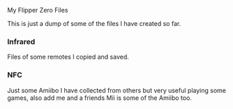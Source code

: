 <h>My Flipper Zero Files</h>
 <p>This is just a dump of some of the files I have created so far.</p>

<h3>Infrared</h3>
<p>Files of some remotes I copied and saved.</p>

<h3>NFC</h3>
<p>Just some Amiibo I have collected from others but very useful playing some games, also add me and a friends Mii is some of the Amiibo too.</p>